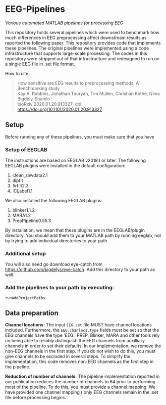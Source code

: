 # EEG-Pipelines
*Various automated MATLAB pipelines for processing EEG*

This repository holds several pipelines which were used to benchmark how
much differences in EEG preprocessing affect downstream results as reported
the following paper. This repository provides code that implements these 
pipelines. The original pipelines were implemented using a code infrastructure
that supports large-scale processing. The codes in this repository were 
stripped out of that infrastructure and redesigned to run on a single EEG
file in .set file format.

How to cite:
> How sensitive are EEG results to preprocessing methods: A Benchmarking study  
> Kay A. Robbins, Jonathan Touryan, Tim Mullen, Christian Kothe, Nima Bigdely-Shamlo  
> bioRxiv 2020.01.20.913327; doi: https://doi.org/10.1101/2020.01.20.913327 


## Setup
Before running any of these pipelines, you must make sure that you have

### Setup of EEGLAB
The instructions are based on EEGLAB v2019.1 or later. The following
EEGLAB plugins were installed in the default configuration:
 1. clean_rawdata2.1
 2. dipfit
 3. firfilt2.3
 4. ICLabel1.1

We also installed the following EEGLAB plugins:
 1. blinker1.1.2
 2. MARA1.2
 3. PrepPipeline0.55.3

By installation, we mean that these plugins are in the EEGLAB/plugin directory.
You should add them to your MATLAB path by running eeglab, not by trying to 
add individual directories to your path.

### Additional setup
You will also need go download eye-catch from https://github.com/bigdelys/eye-catch.
Add this directory to your path as well.

### Add the pipelines to your path by executing:
    runAddProjectPaths

## Data preparation

**Channel locations:** The input `EEG.set` file MUST have channel locations included. Furthermore, the 
`EEG.chanlocs.type` fields must be set so that the EEG channels have the
type 'EEG'. PREP, Blinker, MARA and other tools
rely on being able to reliably distinguish the EEG channels from auxilliary
channels in order to set their defaults. In our implementation, we remove 
the non-EEG channels in the first step.  If you do not wish to do this, you 
must give channels to be excluded in several steps. To simplify the 
implementation, this code removes non-EEG channels as the first step in the 
pipeline. 

**Reduction of number of channels:** The pipeline implementation reported
in our publication reduces the number of channels to 64 prior to performing
most of the pipeline. To do this, you must provide a channel mapping. We have
provided one channel mapping (
only EEG channels remain in the .set file before processing begins.

